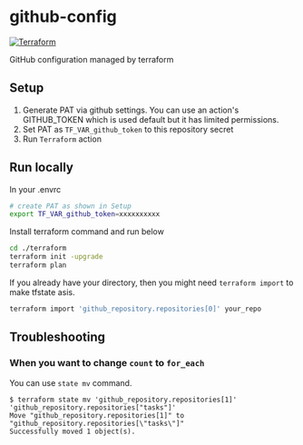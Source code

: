 # github-config

[![Terraform](https://github.com/go-zen-chu/github-config/actions/workflows/terraform.yaml/badge.svg)](https://github.com/go-zen-chu/github-config/actions/workflows/terraform.yaml)

GitHub configuration managed by terraform

## Setup

1. Generate PAT via github settings. You can use an action's GITHUB_TOKEN which is used default but it has limited permissions.
2. Set PAT as `TF_VAR_github_token` to this repository secret
3. Run `Terraform` action

## Run locally

In your .envrc

```bash
# create PAT as shown in Setup
export TF_VAR_github_token=xxxxxxxxxx
```

Install terraform command and run below

```bash
cd ./terraform
terraform init -upgrade
terraform plan
```

If you already have your directory, then you might need `terraform import` to make tfstate asis.

```bash
terraform import 'github_repository.repositories[0]' your_repo
```

## Troubleshooting

### When you want to change `count` to `for_each`

You can use `state mv` command.

```console
$ terraform state mv 'github_repository.repositories[1]' 'github_repository.repositories["tasks"]'       
Move "github_repository.repositories[1]" to "github_repository.repositories[\"tasks\"]"
Successfully moved 1 object(s).
```

